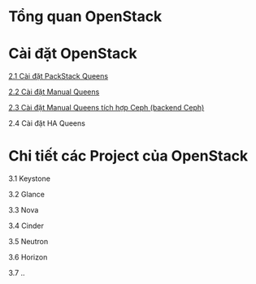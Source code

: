 # Tổng quan OpenStack 

# Cài đặt OpenStack 

[2.1 Cài đặt PackStack Queens](docs/setup/packstack.md)

[2.2 Cài đặt Manual Queens](docs/setup/manual_install.md)

[2.3 Cài đặt Manual Queens tích hợp Ceph (backend Ceph)](https://github.com/uncelvel/tutorial-ceph/blob/master/docs/setup/ceph-vs-openstack.md)

2.4 Cài đặt HA Queens

# Chi tiết các Project của OpenStack 

3.1 Keystone

3.2 Glance

3.3 Nova

3.4 Cinder

3.5 Neutron

3.6 Horizon 

3.7 ..
